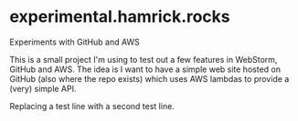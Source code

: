 # experimental.hamrick.rocks
Experiments with GitHub and AWS

This is a small project I'm using to test out a few features in
WebStorm, GitHub and AWS. The idea is I want to have a simple
web site hosted on GitHub (also where the repo exists) which uses
AWS lambdas to provide a (very) simple API.

Replacing a test line with a second test line.